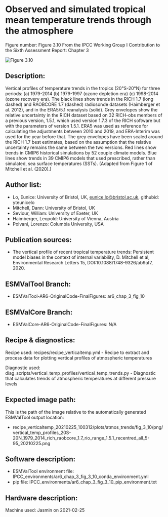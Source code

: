 Observed and simulated tropical mean temperature trends through the atmosphere
============

Figure number: Figure 3.10
From the IPCC Working Group I Contribution to the Sixth Assessment Report: Chapter 3

![Figure 3.10](../images/ar6_wg1_chap3_fig3_10_vertical_temp.png?raw=true)


Description:
------------
Vertical profiles of temperature trends in the tropics (20°S-20°N) for three periods: (a) 1979-2014 (b) 1979-1997 (ozone depletion era) (c) 1998-2014 (ozone recovery era). The black lines show trends in the RICH 1.7 (long dashed) and RAOBCORE 1.7 (dashed) radiosonde datasets (Haimberger et al. 2012), and in the ERA5/5.1 reanalysis (solid). Grey envelopes show the relative uncertainty in the RICH dataset based on 32 RICH-obs members of a previous version, 1.5.1, which used version 1.7.3 of the RICH software but with the parameters of version 1.5.1. ERA5 was used as reference for calculating the adjustments between 2010 and 2019, and ERA-Interim was used for the year before that. The grey envelopes have been scaled around the RICH 1.7 best estimates, based on the assumption that the relative uncertainty remains the same between the two versions. Red lines show trends in CMIP6 historical simulations by 52 couple climate models. Blue lines show trends in 39 CMIP6 models that used prescribed, rather than simulated, sea surface temperatures (SSTs). (Adapted from Figure 1 of Mitchell et al. (2020).)


Author list:
------------
- Lo, Eunice: University of Bristol, UK, eunice.lo@bristol.ac.uk, githubid: yteunicelo 
- Mitchell, Dann: University of Bristol, UK
- Seviour, William: University of Exeter, UK
- Haimberger, Leopold: University of Vienna, Austria
- Polvani, Lorenzo: Columbia University, USA


Publication sources:
--------------------
- The vertical profile of recent tropical temperature trends: Persistent model biases in the context of internal variability, D. Mitchell et al, Environmental Research Letters 15, DOI:10.1088/1748-9326/ab9af7, 2020. 


ESMValTool Branch:
------------------
- ESMValTool-AR6-OriginalCode-FinalFigures: ar6_chap_3_fig_10


ESMValCore Branch:
------------------
- ESMValCore-AR6-OriginalCode-FinalFigures: N/A


Recipe & diagnostics:
---------------------
Recipe used: recipes/recipe_verticaltemp.yml - Recipe to extract and process data for plotting vertical profiles of atmospheric temperatures

Diagnostic used: diag_scripts/vertical_temp_profiles/vertical_temp_trends.py - Diagnostic that calculates trends of atmospheric temperatures at different pressure levels


Expected image path:
--------------------
This is the path of the image relative to the automatically generated ESMValTool output location:
- recipe_verticaltemp_20210225_100312/plots/atmos_trends/fig_3_10/png/vertical_temp_profiles_20S-20N_1979_2014_rich_raobcore_1.7_rio_range_1.5.1_recentred_all_5-95_20210225.png


Software description:
---------------------
- ESMValTool environment file: IPCC_environments/ar6_chap_3_fig_3_10_conda_environment.yml
- pip file: IPCC_environments/ar6_chap_3_fig_3_10_pip_environment.txt


Hardware description:
---------------------
Machine used: Jasmin on 2021-02-25
